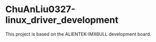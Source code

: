 # ChuAnLiu0327-linux_driver_development
This project is based on the ALIENTEK-IMX6ULL development board.
